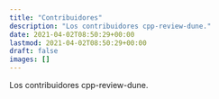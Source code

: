```yaml
---
title: "Contribuidores"
description: "Los contribuidores cpp-review-dune."
date: 2021-04-02T08:50:29+00:00
lastmod: 2021-04-02T08:50:29+00:00
draft: false
images: []
---
```


Los contribuidores cpp-review-dune.
